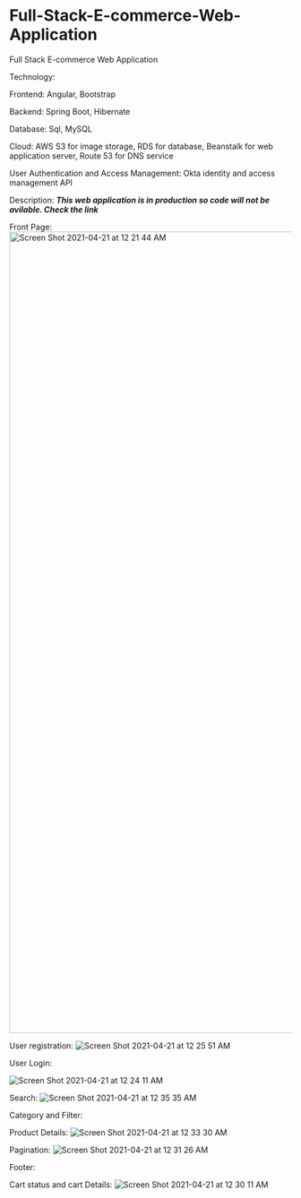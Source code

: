 # Full-Stack-E-commerce-Web-Application
Full Stack E-commerce Web Application

Technology:

Frontend: Angular, Bootstrap

Backend: Spring Boot, Hibernate

Database: Sql, MySQL

Cloud: AWS S3 for image storage, RDS for database, Beanstalk for web application server, Route 53 for DNS service

User Authentication and Access Management: Okta identity and access management API
  
Description: ***This web application is in production so code will not be avilable. Check the link***
 
Front Page:
<img width="1431" alt="Screen Shot 2021-04-21 at 12 21 44 AM" src="https://user-images.githubusercontent.com/17059682/115496433-9ca6a500-a237-11eb-9fe4-dd4b2be03709.png">

User registration:
![Screen Shot 2021-04-21 at 12 25 51 AM](https://user-images.githubusercontent.com/17059682/115496682-2e161700-a238-11eb-8cab-f12b7e949b8f.png)


User Login:

![Screen Shot 2021-04-21 at 12 24 11 AM](https://user-images.githubusercontent.com/17059682/115496617-0cb52b00-a238-11eb-971a-96e17afdcc8b.png)

Search:
![Screen Shot 2021-04-21 at 12 35 35 AM](https://user-images.githubusercontent.com/17059682/115497369-8568b700-a239-11eb-8060-bfd4ce87c657.png)


Category and Filter:


Product Details:
![Screen Shot 2021-04-21 at 12 33 30 AM](https://user-images.githubusercontent.com/17059682/115497215-3ae73a80-a239-11eb-9e73-9f9569b891d0.png)


Pagination:
![Screen Shot 2021-04-21 at 12 31 26 AM](https://user-images.githubusercontent.com/17059682/115497075-f3f94500-a238-11eb-9356-b7f50a3000c6.png)


Footer:

Cart status and cart Details:
![Screen Shot 2021-04-21 at 12 30 11 AM](https://user-images.githubusercontent.com/17059682/115496986-cd3b0e80-a238-11eb-8766-cf7681f90109.png)





 
 
